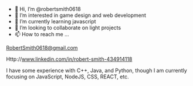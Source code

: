 - 👋 Hi, I’m @robertsmith0618
- 👀 I’m interested in game design and web development
- 🌱 I’m currently learning javascript
- 💞️ I’m looking to collaborate on light projects
- 📫 How to reach me ...

RobertSmith0618@gmail.com

Http://www.linkedin.com/in/robert-smith-434914118

<!---
robertsmith0618/robertsmith0618 is a ✨ special ✨ repository because its `README.md` (this file) appears on your GitHub profile.
You can click the Preview link to take a look at your changes.
--->

I have some experience with C++, Java, and Python, though I am currently focusing on JavaScript, NodeJS, CSS, REACT, etc.
